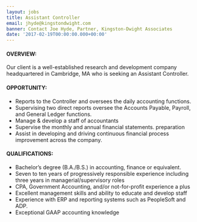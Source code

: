 ```yaml
---
layout: jobs
title: Assistant Controller
email: jhyde@kingstondwight.com
banner: Contact Joe Hyde, Partner, Kingston-Dwight Associates
date: '2017-02-19T00:00:00.000+00:00'
---
```


#### OVERVIEW:

Our client is a well-established research and development company headquartered in Cambridge, MA who is seeking an Assistant Controller. 

#### OPPORTUNITY:

- Reports to the Controller and oversees the daily accounting functions.  
- Supervising two direct reports oversee the Accounts Payable, Payroll, and General Ledger functions. 
- Manage & develop a staff of accountants 
- Supervise the monthly and annual financial statements. preparation
- Assist in developing and driving continuous financial process improvement across the company. 

#### QUALIFICATIONS:
- Bachelor’s degree (B.A./B.S.) in accounting, finance or equivalent.
- Seven to ten years of progressively responsible experience including three years in managerial/supervisory roles
- CPA, Government Accounting, and/or not-for-profit experience a plus
- Excellent management skills and ability to educate and develop staff
- Experience with ERP and reporting systems such as PeopleSoft and ADP.
- Exceptional GAAP accounting knowledge
